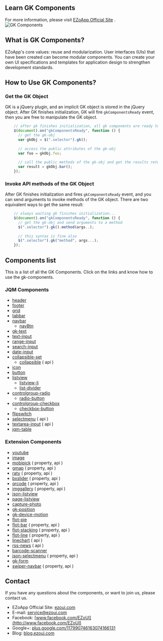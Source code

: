 ## Learn GK Components ##
For more information, please visit [EZoApp Official Site](https://ezoui.com/) .  
![GK Components](https://raw.githubusercontent.com/ezoapp/Learn-GK-Components/master/img/banner.jpg)
  
## What is GK Components? ##
EZoApp's core values: reuse and modularization. User interfaces (UIs) that have been created can become modular components. You can create your own UI specifications and templates for application design to strengthen development standards.

## How to Use GK Components? ##

### Get the GK Object ###
GK is a jQuery plugin, and an implicit GK object is stored in the jQuery object. After GK finishes initialization, GK will fire `gkComponentsReady` event, then you are free to manipulate the GK object.

```javascript  
	// after gk finishes initialization, all gk components are ready to use...
	$(document).on("gkComponentsReady", function () {
	  // get the gk-obj
	  var gkObj = $(".selector").gk();
	  
	  // access the public attributes of the gk-obj
	  var foo = gkObj.foo;
	  
	  // call the public methods of the gk-obj and get the results returned
	  var result = gkObj.bar();
	});
```	

### Invoke API methods of the GK Object ###
After GK finishes initialization and fires `gkComponentsReady` event, and you can send arguments to invoke methods of the GK object. There are two equivalent ways to get the same result:

```javascript 
	// always waiting gk finishes initialization...
	$(document).on("gkComponentsReady", function () {
	  // get the gk-obj and send arguments to a method
	  $(".selector").gk().method(args..);
	  
	  // this syntax is fine also
	  $(".selector").gk("method", args...);
	}); 
```

## Components list ##
This is a list of all the GK Components. Click on the links and know how to use the gk-components.

### JQM Components ###
* [header](https://github.com/ezoapp/Learn-GK-Components/blob/master/docs/GKComponent-header.md)
* [footer](https://github.com/ezoapp/Learn-GK-Components/blob/master/docs/GKComponent-footer.md)
* [grid](https://github.com/ezoapp/Learn-GK-Components/blob/master/docs/GKComponent-grid.md)
* [tabbar](https://github.com/ezoapp/Learn-GK-Components/blob/master/docs/GKComponent-tabbar.md)
* [navbar](https://github.com/ezoapp/Learn-GK-Components/blob/master/docs/GKComponent-navbar.md)
	* [navBtn](https://github.com/ezoapp/Learn-GK-Components/blob/master/docs/GKComponent-navbtn.md)
* [gk-text](https://github.com/ezoapp/Learn-GK-Components/blob/master/docs/GKComponent-gk-text.md)
* [text-input](https://github.com/ezoapp/Learn-GK-Components/blob/master/docs/GKComponent-text-input.md) 
* [range-input](https://github.com/ezoapp/Learn-GK-Components/blob/master/docs/GKComponent-range-input.md)
* [search-input](https://github.com/ezoapp/Learn-GK-Components/blob/master/docs/GKComponent-search-input.md)
* [date-input](https://github.com/ezoapp/Learn-GK-Components/blob/master/docs/GKComponent-date-input.md)
* [collapsible-set](https://github.com/ezoapp/Learn-GK-Components/blob/master/docs/GKComponent-collapsible-set.md)
	* [collapsible](https://github.com/ezoapp/Learn-GK-Components/blob/master/docs/GKComponent-collapsible.md) ( api )
* [icon](https://github.com/ezoapp/Learn-GK-Components/blob/master/docs/GKComponent-icon.md)
* [button](https://github.com/ezoapp/Learn-GK-Components/blob/master/docs/GKComponent-button.md) 
* [listview](https://github.com/ezoapp/Learn-GK-Components/blob/master/docs/GKComponent-listview.md)
	* [listview-li](https://github.com/ezoapp/Learn-GK-Components/blob/master/docs/GKComponent-listview-li.md)
	* [list-divider](https://github.com/ezoapp/Learn-GK-Components/blob/master/docs/GKComponent-list-divider.md)
* [controlgroup-radio](https://github.com/ezoapp/Learn-GK-Components/blob/master/docs/GKComponent-controlgroup-radio.md)
	* [radio-button](https://github.com/ezoapp/Learn-GK-Components/blob/master/docs/GKComponent-radio-button.md)
* [controlgroup-checkbox](https://github.com/ezoapp/Learn-GK-Components/blob/master/docs/GKComponent-controlgroup-checkbox.md)
	* [checkbox-button](https://github.com/ezoapp/Learn-GK-Components/blob/master/docs/GKComponent-checkbox-button.md)
* [flipswitch](https://github.com/ezoapp/Learn-GK-Components/blob/master/docs/GKComponent-flipwitch.md)
* [selectmenu](https://github.com/ezoapp/Learn-GK-Components/blob/master/docs/GKComponent-selectmenu.md) ( api )
* [textarea-input](https://github.com/ezoapp/Learn-GK-Components/blob/master/docs/GKComponent-textarea-input.md) ( api )
* [jqm-table](https://github.com/ezoapp/Learn-GK-Components/blob/master/docs/GKComponent-jqm-table.md)

### Extension Components ###
* [youtube](https://github.com/ezoapp/Learn-GK-Components/blob/master/docs/GKComponent-youtube.md)
* [image](https://github.com/ezoapp/Learn-GK-Components/blob/master/docs/GKComponent-image.md)
* [mobipick](https://github.com/ezoapp/Learn-GK-Components/blob/master/docs/GKComponent-mobipick.md) ( property, api )
* [gmap](https://github.com/ezoapp/Learn-GK-Components/blob/master/docs/GKComponent-gmap.md) ( property, api )
* [raty](https://github.com/ezoapp/Learn-GK-Components/blob/master/docs/GKComponent-raty.md) ( property, api )
* [bxslider](https://github.com/ezoapp/Learn-GK-Components/blob/master/docs/GKComponent-bxslider.md) ( property, api )
* [qrcode](https://github.com/ezoapp/Learn-GK-Components/blob/master/docs/GKComponent-qrcode.md) ( property, api )
* [imggallery](https://github.com/ezoapp/Learn-GK-Components/blob/master/docs/GKComponent-imggallery.md) ( property, api )
* [json-listview](https://github.com/ezoapp/Learn-GK-Components/blob/master/docs/GKComponent-json-listview.md)
* [page-listview](https://github.com/ezoapp/Learn-GK-Components/blob/master/docs/GKComponent-page-listview.md)
* [capture-photo](https://github.com/ezoapp/Learn-GK-Components/blob/master/docs/GKComponent-capture-photo.md)
* [gk-position](https://github.com/ezoapp/Learn-GK-Components/blob/master/docs/GKComponent-gk-position.md)
* [gk-device-motion](https://github.com/ezoapp/Learn-GK-Components/blob/master/docs/GKComponent-gk-device-motion.md)
* [flot-pie](https://github.com/ezoapp/Learn-GK-Components/blob/master/docs/GKComponent-flot-pie.md)
* [flot-bar](https://github.com/ezoapp/Learn-GK-Components/blob/master/docs/GKComponent-flot-bar.md) ( property, api )
* [flot-stacking](https://github.com/ezoapp/Learn-GK-Components/blob/master/docs/GKComponent-flot-stacking.md) ( property, api )
* [flot-line](https://github.com/ezoapp/Learn-GK-Components/blob/master/docs/GKComponent-flot-line.md) ( property, api )
* [linechart](https://github.com/ezoapp/Learn-GK-Components/blob/master/docs/GKComponent-linechart.md) ( api )
* [rss-news](https://github.com/ezoapp/Learn-GK-Components/blob/master/docs/GKComponent-rss-news.md) ( api )
* [barcode-scanner](https://github.com/ezoapp/Learn-GK-Components/blob/master/docs/GKComponent-barcode-scanner.md) 
* [json-selectmenu](https://github.com/ezoapp/Learn-GK-Components/blob/master/docs/GKComponent-json-selectmenu.md)  ( property, api )
* [gk-form](https://github.com/ezoapp/Learn-GK-Components/blob/master/docs/GKComponent-gk-form.md)
* [swiper-navbar](https://github.com/ezoapp/Learn-GK-Components/blob/master/docs/GKComponent-swiper-navbar.md)  ( property, api )

## Contact ##
If you have any questions about the components, or want to join us, please contact us.  

* EZoApp Official Site: [ezoui.com](https://ezoui.com/)
* E-mail: [service@ezoui.com](mailto:service@ezoui.com)  
* Facebook: [www.facebook.com/EZoUI](http://www.facebook.com/EZoUI)  
* Google+: [plus.google.com/117990746163074166131](http://plus.google.com/117990746163074166131)  
* Blog: [blog.ezoui.com](http://blog.ezoui.com)

